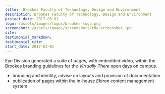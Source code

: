 ```yaml
---
title:  Brookes Faculty of Technology, Design and Environment
description: Brookes Faculty of Technology, Design and Environment
project_date: 2017-03-01
logo: /assets/images/logos/brookes-logo.png
screenshot: /assets/images/screenshots/tde-screenshot.jpg
site: 
testimonial_markdown: 
testimonial_cite:  
start_date: 2017-03-01
---
```


Eye Division generated a suite of pages, with embedded video, within the Brookes branding guidelines for the *Virtually There* open days on campus.

* branding and identity, advise on layouts and provision of documentation
* publication of pages within the in-house *Ektron* content management system
